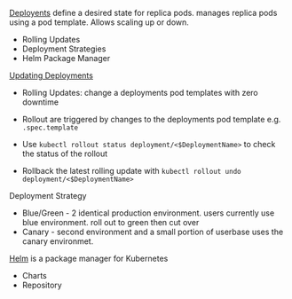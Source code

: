 [Deployents](https://kubernetes.io/docs/concepts/workloads/controllers/deployment/) define a desired state for replica pods. manages replica pods using a pod template. Allows scaling up or down.

- Rolling Updates
- Deployment Strategies
- Helm Package Manager

[Updating Deployments](https://kubernetes.io/docs/concepts/workloads/controllers/deployment/#updating-a-deployment)
- Rolling Updates: change a deployments pod templates with zero downtime

- Rollout are triggered by changes to the deployments pod template e.g. `.spec.template` 
- Use `kubectl rollout status deployment/<$DeploymentName>` to check the status of the rollout 
- Rollback the latest rolling update with `kubectl rollout undo deployment/<$DeploymentName>`


Deployment Strategy
 - Blue/Green - 2 identical production environment. users currently use blue environment. roll out to green then cut over
 - Canary - second environment and a small portion of userbase uses the canary environmet.

 [Helm](https://helm.sh/docs/) is a package manager for Kubernetes
 - Charts
 - Repository
